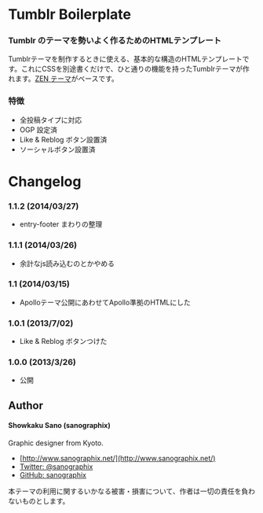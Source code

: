 # Tumblr Boilerplate

### Tumblr のテーマを勢いよく作るためのHTMLテンプレート

Tumblrテーマを制作するときに使える、基本的な構造のHTMLテンプレートです。これにCSSを別途書くだけで、ひと通りの機能を持ったTumblrテーマが作れます。[ZEN テーマ](http://sanographix.github.com/tumblr/zen/)がベースです。

### 特徴

* 全投稿タイプに対応
* OGP 設定済
* Like & Reblog ボタン設置済
* ソーシャルボタン設置済


# Changelog

### 1.1.2 (2014/03/27)

* entry-footer まわりの整理

### 1.1.1 (2014/03/26)

* 余計なjs読み込むのとかやめる

### 1.1 (2014/03/15)

* Apolloテーマ公開にあわせてApollo準拠のHTMLにした

### 1.0.1 (2013/7/02)

* Like & Reblog ボタンつけた

### 1.0.0 (2013/3/26)

* 公開


## Author

#### Showkaku Sano (sanographix)

Graphic designer from Kyoto.

* [http://www.sanographix.net/](http://www.sanographix.net/)
* [Twitter: @sanographix](https://twitter.com/sanographix)
* [GitHub: sanographix](https://github.com/sanographix)

本テーマの利用に関するいかなる被害・損害について、作者は一切の責任を負わないものとします。